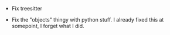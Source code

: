 - Fix treesitter

- Fix the "objects" thingy with python stuff. I already fixed this at somepoint, I forget what I did.

